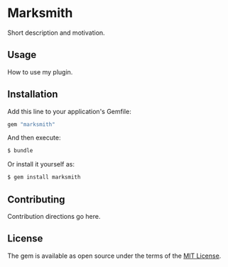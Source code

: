 # Marksmith
Short description and motivation.

## Usage
How to use my plugin.

## Installation
Add this line to your application's Gemfile:

```ruby
gem "marksmith"
```

And then execute:
```bash
$ bundle
```

Or install it yourself as:
```bash
$ gem install marksmith
```

## Contributing
Contribution directions go here.

## License
The gem is available as open source under the terms of the [MIT License](https://opensource.org/licenses/MIT).

